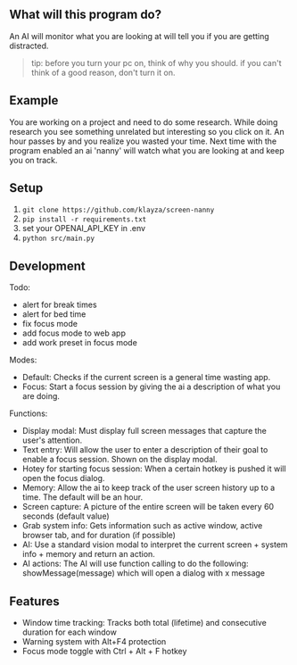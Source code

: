 ## What will this program do?

An AI will monitor what you are looking at will tell you if you are getting distracted.

> tip: before you turn your pc on, think of why you should. if you can't think of a good reason, don't turn it on.

## Example

You are working on a project and need to do some research. While doing research you see something unrelated but interesting so you click on it. An hour passes by and you realize you wasted your time. Next time with the program enabled an ai 'nanny' will watch what you are looking at and keep you on track.

## Setup

1. `git clone https://github.com/klayza/screen-nanny`
2. `pip install -r requirements.txt`
3. set your OPENAI_API_KEY in .env
4. `python src/main.py`

## Development

Todo:

- alert for break times
- alert for bed time
- fix focus mode
- add focus mode to web app
- add work preset in focus mode

Modes:

- Default: Checks if the current screen is a general time wasting app.
- Focus: Start a focus session by giving the ai a description of what you are doing.

Functions:

- Display modal: Must display full screen messages that capture the user's attention.
- Text entry: Will allow the user to enter a description of their goal to enable a focus session. Shown on the display modal.
- Hotey for starting focus session: When a certain hotkey is pushed it will open the focus dialog.
- Memory: Allow the ai to keep track of the user screen history up to a time. The default will be an hour.
- Screen capture: A picture of the entire screen will be taken every 60 seconds (default value)
- Grab system info: Gets information such as active window, active browser tab, and for duration (if possible)
- AI: Use a standard vision modal to interpret the current screen + system info + memory and return an action.
- AI actions: The AI will use function calling to do the following: showMessage(message) which will open a dialog with x message

## Features

- Window time tracking: Tracks both total (lifetime) and consecutive duration for each window
- Warning system with Alt+F4 protection
- Focus mode toggle with Ctrl + Alt + F hotkey

